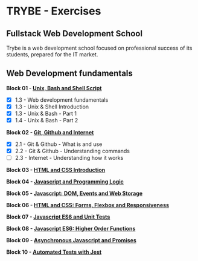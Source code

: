 # TRYBE - Exercises

## Fullstack Web Development School

Trybe is a web development school focused on professional success of its students, prepared for the IT market.

## Web Development fundamentals

**Block 01 - [Unix, Bash and Shell Script](https://github.com/kelsonbatista/trybe-exercises/tree/main/01-fundamentals/01-unix-n-bash)**

- [x] 1.3 - Web development fundamentals
- [x] 1.3 - Unix & Shell Introduction
- [x] 1.3 - Unix & Bash - Part 1
- [x] 1.4 - Unix & Bash - Part 2

**Block 02 - [Git, Github and Internet](https://github.com/kelsonbatista/trybe-exercises/tree/main/01-fundamentals/02-git-github-internet)**

- [x] 2.1 - Git & Github - What is and use
- [x] 2.2 - Git & Github - Understanding commands
- [ ] 2.3 - Internet - Understanding how it works

**Block 03 - [HTML and CSS Introduction](https://github.com/kelsonbatista/trybe-exercises/tree/main/01-fundamentals/03-html-css)**


**Block 04 - [Javascript and Programming Logic](https://github.com/kelsonbatista/trybe-exercises/tree/main/01-fundamentals/04-javascript-n-logic)**


**Block 05 - [Javascript: DOM, Events and Web Storage](https://github.com/kelsonbatista/trybe-exercises/tree/main/01-fundamentals/05-javascript-dom-events-n-web-storage)**


**Block 06 - [HTML and CSS: Forms, Flexbox and Responsiveness](https://github.com/kelsonbatista/trybe-exercises/tree/main/01-fundamentals/06-html-css-forms-flexbox-n-responsiveness)**


**Block 07 - [Javascript ES6 and Unit Tests](https://github.com/kelsonbatista/trybe-exercises/tree/main/01-fundamentals/07-javascript-es6-n-unit-tests)**


**Block 08 - [Javascript ES6: Higher Order Functions](https://github.com/kelsonbatista/trybe-exercises/tree/main/01-fundamentals/08-javascript-es6-higher-order-functions)**


**Block 09 - [Asynchronous Javascript and Promises](https://github.com/kelsonbatista/trybe-exercises/tree/main/01-fundamentals/09-javascript-asynchronous-n-promises)**


**Block 10 - [Automated Tests with Jest](https://github.com/kelsonbatista/trybe-exercises/tree/main/01-fundamentals/10-automated-tests-with-jest)**



